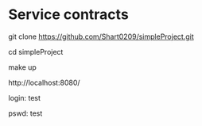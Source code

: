 # Service contracts

git clone https://github.com/Shart0209/simpleProject.git

cd simpleProject

make up

http://localhost:8080/

login: test

pswd: test
